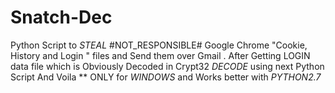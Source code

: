 # Snatch-Dec
Python Script to *STEAL* #NOT_RESPONSIBLE# Google Chrome "Cookie, History and Login " files and  Send them over Gmail . After Getting LOGIN data file which is Obviously Decoded in Crypt32 *DECODE* using next Python Script And Voila **
ONLY for *WINDOWS* and Works better with *PYTHON2.7* 
